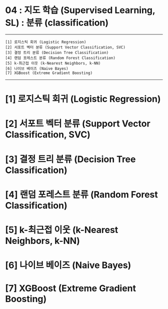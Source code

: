 #  04 : 지도 학습 (Supervised Learning, SL) : 분류 (classification)


---

	[1] 로지스틱 회귀 (Logistic Regression)
	[2] 서포트 벡터 분류 (Support Vector Classification, SVC)
	[3] 결정 트리 분류 (Decision Tree Classification)
	[4] 랜덤 포레스트 분류 (Random Forest Classification)
	[5] k-최근접 이웃 (k-Nearest Neighbors, k-NN)
	[6] 나이브 베이즈 (Naive Bayes)
	[7] XGBoost (Extreme Gradient Boosting)
  
---


# [1] 로지스틱 회귀 (Logistic Regression)

# [2] 서포트 벡터 분류 (Support Vector Classification, SVC)

# [3] 결정 트리 분류 (Decision Tree Classification)

# [4] 랜덤 포레스트 분류 (Random Forest Classification)

# [5] k-최근접 이웃 (k-Nearest Neighbors, k-NN)

# [6] 나이브 베이즈 (Naive Bayes)

# [7] XGBoost (Extreme Gradient Boosting)


